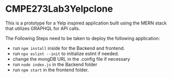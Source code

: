 # CMPE273Lab3Yelpclone


This is a prototype for a Yelp inspired application built using the MERN stack that utilizes GRAPHQL for API calls. 

The Following Steps need to be taken to deploy the following application:

- run `npm install` inside  for the Backend and frontend.
- run `npx eslint --init` to initialize eslint if needed.
- change the mongDB URL in the .config file if necessary
- run `node index.js` in the Backend folder
- run `npm start` in the frontend folder.
